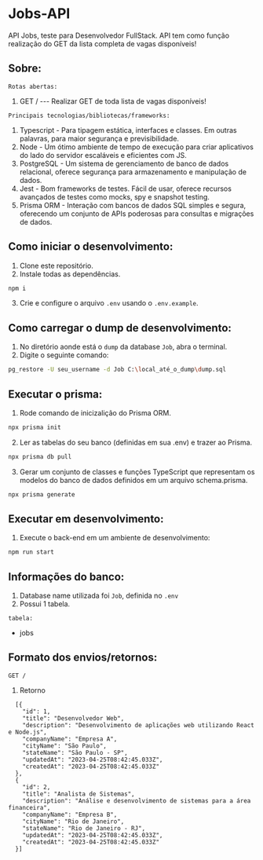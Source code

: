 # Jobs-API

API Jobs, teste para Desenvolvedor FullStack.
API tem como função realização do GET da lista completa de vagas disponíveis!

## Sobre:

`Rotas abertas:`

1. GET / --- Realizar GET de toda lista de vagas disponíveis!    

`Principais tecnologias/bibliotecas/frameworks:`

1. Typescript - Para tipagem estática, interfaces e classes. Em outras palavras, para maior segurança e previsibilidade.
2. Node - Um ótimo ambiente de tempo de execução para criar aplicativos do lado do servidor escaláveis e eficientes com JS.
3. PostgreSQL - Um sistema de gerenciamento de banco de dados relacional, oferece segurança para armazenamento e manipulação de dados.
4. Jest - Bom frameworks de testes. Fácil de usar, oferece recursos avançados de testes como mocks, spy e snapshot testing.
5. Prisma ORM - Interação com bancos de dados SQL simples e segura, oferecendo um conjunto de APIs poderosas para consultas e migrações de dados.


## Como iniciar o desenvolvimento:

1. Clone este repositório.
2. Instale todas as dependências.

```bash
npm i
```

3. Crie e configure o arquivo `.env` usando o `.env.example`.

## Como carregar o dump de desenvolvimento:

1. No diretório aonde está o `dump` da database `Job`, abra o terminal.
2. Digite o seguinte comando:
   
```bash
pg_restore -U seu_username -d Job C:\local_até_o_dump\dump.sql
```

## Executar o prisma:

1. Rode comando de inicizalição do Prisma ORM.

```bash
npx prisma init
```

2. Ler as tabelas do seu banco (definidas em sua .env) e trazer ao Prisma.

```bash
npx prisma db pull
```

3. Gerar um conjunto de classes e funções TypeScript que representam os modelos do banco de dados definidos em um arquivo schema.prisma.

```bash
npx prisma generate
```

## Executar em desenvolvimento:

1. Execute o back-end em um ambiente de desenvolvimento:

```bash
npm run start
```

## Informações do banco:

1. Database name utilizada foi `Job`, definida no `.env`
2. Possui 1 tabela.

`tabela:`

- jobs

## Formato dos envios/retornos:


`GET /`

1. Retorno

```
  [{
    "id": 1,
    "title": "Desenvolvedor Web",
    "description": "Desenvolvimento de aplicações web utilizando React e Node.js",
    "companyName": "Empresa A",
    "cityName": "São Paulo",
    "stateName": "São Paulo - SP",
    "updatedAt": "2023-04-25T08:42:45.033Z",
    "createdAt": "2023-04-25T08:42:45.033Z"
  },
  {
    "id": 2,
    "title": "Analista de Sistemas",
    "description": "Análise e desenvolvimento de sistemas para a área financeira",
    "companyName": "Empresa B",
    "cityName": "Rio de Janeiro",
    "stateName": "Rio de Janeiro - RJ",
    "updatedAt": "2023-04-25T08:42:45.033Z",
    "createdAt": "2023-04-25T08:42:45.033Z"
  }]
```

